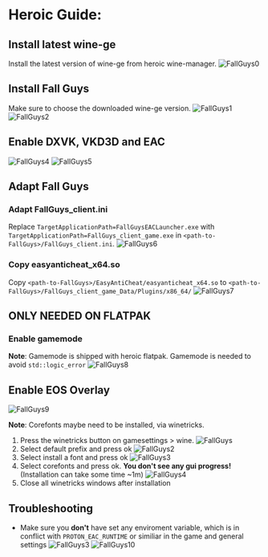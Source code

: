 # Heroic Guide:

## Install latest wine-ge

Install the latest version of wine-ge from heroic wine-manager.
![FallGuys0](https://user-images.githubusercontent.com/61798668/182595187-a6487373-7526-48d2-94e9-9415cc95e08b.png)

## Install Fall Guys

Make sure to choose the downloaded wine-ge version.
![FallGuys1](https://user-images.githubusercontent.com/61798668/182595491-71206b81-a142-42cf-abd5-396900520d62.png)
![FallGuys2](https://user-images.githubusercontent.com/61798668/182595504-792f911a-1245-40ca-9db4-6d629565e4e7.png)

## Enable DXVK, VKD3D and EAC
![FallGuys4](https://user-images.githubusercontent.com/61798668/182595830-0e021a3c-a1d6-462d-aee6-8de21987f0c1.png)
![FallGuys5](https://user-images.githubusercontent.com/61798668/182595851-c35f7a9a-bae0-4795-809d-e575ca025b92.png)

## Adapt Fall Guys
### Adapt FallGuys_client.ini

Replace `TargetApplicationPath=FallGuysEACLauncher.exe` with `TargetApplicationPath=FallGuys_client_game.exe` in `<path-to-FallGuys>/FallGuys_client.ini`.
![FallGuys6](https://user-images.githubusercontent.com/61798668/182596359-234a7ba6-b22a-4ba8-b65d-b65b83dc6a94.png)

### Copy easyanticheat_x64.so

Copy `<path-to-FallGuys>/EasyAntiCheat/easyanticheat_x64.so` to `<path-to-FallGuys>/FallGuys_client_game_Data/Plugins/x86_64/`
![FallGuys7](https://user-images.githubusercontent.com/61798668/182596802-43f59e71-bb44-429e-a455-16065c9d8fe9.png)

## ONLY NEEDED ON FLATPAK
### Enable gamemode

**Note**: Gamemode is shipped with heroic flatpak. Gamemode is needed to avoid `std::logic_error`
![FallGuys8](https://user-images.githubusercontent.com/61798668/182597088-e7a085ba-23ed-4739-87f8-002ed37e5688.png)

## Enable EOS Overlay
![FallGuys9](https://user-images.githubusercontent.com/61798668/182597519-ef5ca4e9-089d-4499-95e3-d7e09b05d062.png)

**Note**: Corefonts maybe need to be installed, via winetricks. 
1. Press the winetricks button on gamesettings > wine.
![FallGuys](https://user-images.githubusercontent.com/61798668/184160210-9405e2ef-ff6b-4944-999c-23d0a4019f82.png)
2. Select default prefix and press ok
![FallGuys2](https://user-images.githubusercontent.com/61798668/184160304-e0e351ea-9355-471f-aa4d-d3b3eb1e977b.png)
3. Select install a font and press ok
![FallGuys3](https://user-images.githubusercontent.com/61798668/184160366-05e778bf-fff3-498b-ab25-d20e36df5e21.png)
4. Select corefonts and press ok. **You don't see any gui progress!** (Installation can take some time ~1m)
![FallGuys4](https://user-images.githubusercontent.com/61798668/184160421-dd204d2b-91c7-4ec6-b448-99d80ba91de7.png)
5. Close all winetricks windows after installation

## Troubleshooting

- Make sure you **don't** have set any enviroment variable, which is in conflict with `PROTON_EAC_RUNTIME` or similiar in the game and general settings
![FallGuys3](https://user-images.githubusercontent.com/61798668/182599115-e937b9fd-b28c-4d43-80d8-1b01cc2b8442.png)
![FallGuys10](https://user-images.githubusercontent.com/61798668/182599239-1c3def8d-f3a3-46a3-8bad-3797fa528a4c.png)





